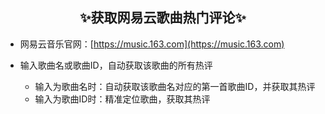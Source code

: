 ## <center>✨获取网易云歌曲热门评论✨</center>
 - 网易云音乐官网：[https://music.163.com](https://music.163.com)

 - 输入歌曲名或歌曲ID，自动获取该歌曲的所有热评
	 - 输入为歌曲名时：自动获取该歌曲名对应的第一首歌曲ID，并获取其热评
	 - 输入为歌曲ID时：精准定位歌曲，获取其热评